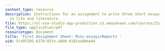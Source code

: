 ```yaml
---
content_type: resource
description: Instructions for an assignment to write three short essays on photography
  in life and literature.
file: https://ol-ocw-studio-app-production.s3.amazonaws.com/courses/21a-348-photography-and-truth-spring-2008/5c49f205637085fea8606182aa904a84_MIT21A_348S08_mini.pdf
file_type: application/pdf
resourcetype: Document
title: 'First Assignment Sheet: Mini-essays/Reports '
uid: 5c49f205-6370-85fe-a860-6182aa904a84
---
```

